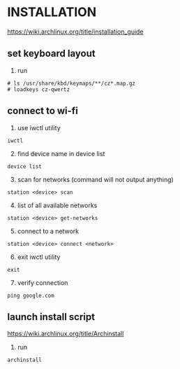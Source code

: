 # INSTALLATION
https://wiki.archlinux.org/title/installation_guide

## set keyboard layout 
1) run
```
# ls /usr/share/kbd/keymaps/**/cz*.map.gz
# loadkeys cz-qwertz
```

## connect to wi-fi
1) use iwctl utility
```
iwctl
```
2) find device name in device list
```
device list
```
3) scan for networks (command will not output anything)
```
station <device> scan
```
4) list of all available networks
```
station <device> get-networks
```
5) connect to a network
```
station <device> connect <network>
```
6) exit iwctl utility
```
exit
```
7) verify connection
```
ping google.com
```

##  launch install script

https://wiki.archlinux.org/title/Archinstall

1) run
```
archinstall
```